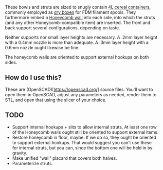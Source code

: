 These bowls and struts are sized to snugly contain [4L cereal containers](https://www.amazon.com/gp/product/B0CFLJCJSF),
commonly employed as [dry boxen](https://www.thingiverse.com/thing:6254854) for
FDM filament spools. They furthermore embed a [Honeycomb wall](https://www.printables.com/model/152592-honeycomb-storage-wall)
into each side, into which the struts (and any other Honeycomb-compatible
item) are inserted. The front and back support several configurations,
depending on taste.

Neither supports nor small layer heights are necessary. A .2mm layer height 
with a 0.4mm nozzle is more than adequate. A .3mm layer height with a 0.6mm
nozzle ought likewise be fine.

The honeycomb walls are oriented to support external hookups on both sides.

## How do I use this?

These are (OpenSCAD)[https://openscad.org/] source files. You'll want to
open them in OpenSCAD, adjust any parameters as needed, render them to
STL, and open that using the slicer of your choice.

## TODO

* Support internal hookups + slits to allow internal struts. At least one row
  of the Honeycomb walls ought still be oriented to support external items.
* Restore honeycomb in floor, maybe. If we do so, they ought be oriented to
  support external hookups. That would suggest you can't use these for internal
  struts, but you can, since the bottom one will be held in by gravity.
* Make unified "wall" placard that covers both halves.
* Parameterize struts.

